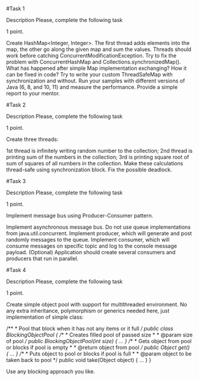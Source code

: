 #Task 1

Description
Please, complete the following task

1 point.

Create HashMap<Integer, Integer>. The first thread adds elements into the map, the other go along the given map and sum 
the values. Threads should work before catching ConcurrentModificationException. Try to fix the problem with 
ConcurrentHashMap and Collections.synchronizedMap(). What has happened after simple Map implementation exchanging? 
How it can be fixed in code? Try to write your custom ThreadSafeMap with synchronization and without. Run your samples 
with different versions of Java (6, 8, and 10, 11) and measure the performance. Provide a simple report to your mentor.

#Task 2

Description
Please, complete the following task

1 point.

Create three threads:

1st thread is infinitely writing random number to the collection;
2nd thread is printing sum of the numbers in the collection;
3rd is printing square root of sum of squares of all numbers in the collection.
Make these calculations thread-safe using synchronization block. Fix the possible deadlock.

#Task 3

Description
Please, complete the following task

1 point.

Implement message bus using Producer-Consumer pattern.

Implement asynchronous message bus. Do not use queue implementations from java.util.concurrent.
Implement producer, which will generate and post randomly messages to the queue.
Implement consumer, which will consume messages on specific topic and log to the console message payload.
(Optional) Application should create several consumers and producers that run in parallel.

#Task 4

Description
Please, complete the following task

1 point.

Create simple object pool with support for multithreaded environment. No any extra inheritance, polymorphism or generics needed here, just implementation of simple class:

/** * Pool that block when it has not any items or it full */ public class BlockingObjectPool { /** * Creates filled pool of passed size * * @param size of pool */ public BlockingObjectPool(int size) { ... } /** * Gets object from pool or blocks if pool is empty * * @return object from pool */ public Object get() { ... } /** * Puts object to pool or blocks if pool is full * * @param object to be taken back to pool */ public void take(Object object) { ... } }

Use any blocking approach you like.